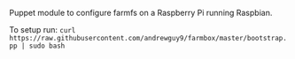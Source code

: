 Puppet module to configure farmfs on a Raspberry Pi running Raspbian.

To setup run: `curl https://raw.githubusercontent.com/andrewguy9/farmbox/master/bootstrap.pp | sudo bash`
